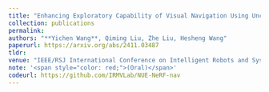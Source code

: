 ```yaml
---
title: "Enhancing Exploratory Capability of Visual Navigation Using Uncertainty of Implicit Scene Representation"
collection: publications
permalink: 
authors: "**Yichen Wang**, Qiming Liu, Zhe Liu, Hesheng Wang"
paperurl: https://arxiv.org/abs/2411.03487
tldr:
venue: "IEEE/RSJ International Conference on Intelligent Robots and Systems (**IROS**) 2024"
note: '<span style="color: red;">(Oral)</span>'
codeurl: https://github.com/IRMVLab/NUE-NeRF-nav
---
```

